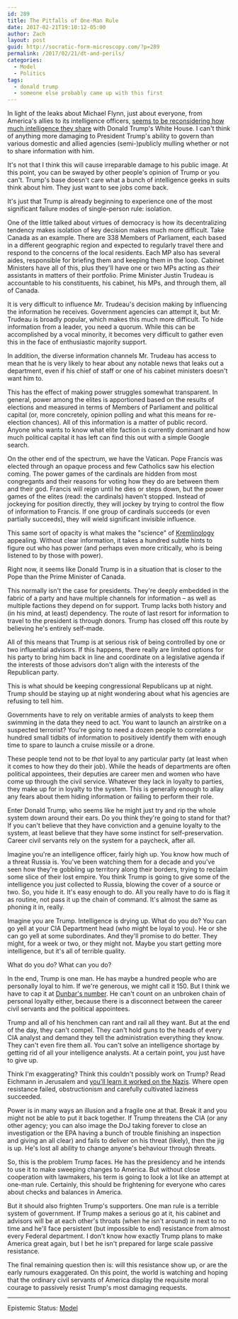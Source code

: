 ```yaml
---
id: 289
title: The Pitfalls of One-Man Rule
date: 2017-02-21T19:10:12-05:00
author: Zach
layout: post
guid: http://socratic-form-microscopy.com/?p=289
permalink: /2017/02/21/dt-and-perils/
categories:
  - Model
  - Politics
tags:
  - donald trump
  - someone else probably came up with this first
---
```


In light of the leaks about Michael Flynn, just about everyone, from America's allies to its intelligence officers, <a href="http://www.cbc.ca/news/world/white-house-leaks-russia-michael-flynn-intelligence-five-eyes-1.3985073">seems to be reconsidering how much intelligence they share</a> with Donald Trump's White House. I can't think of anything more damaging to President Trump's ability to govern than various domestic and allied agencies (semi-)publicly mulling whether or not to share information with him.

It's not that I think this will cause irreparable damage to his public image. At this point, you can be swayed by other people's opinion of Trump or you can't. Trump's base doesn't care what a bunch of intelligence geeks in suits think about him. They just want to see jobs come back.

It's just that Trump is already beginning to experience one of the most significant failure modes of single-person rule: isolation.

One of the little talked about virtues of democracy is how its decentralizing tendency makes isolation of key decision makes much more difficult. Take Canada as an example. There are 338 Members of Parliament, each based in a different geographic region and expected to regularly travel there and respond to the concerns of the local residents. Each MP also has several aides, responsible for briefing them and keeping them in the loop. Cabinet Ministers have all of this, plus they'll have one or two MPs acting as <em>their</em> assistants in matters of their portfolio. Prime Minister Justin Trudeau is accountable to his constituents, his cabinet, his MPs, and through them, all of Canada.

It is very difficult to influence Mr. Trudeau's decision making by influencing the information he receives. Government agencies can attempt it, but Mr. Trudeau is broadly popular, which makes this much more difficult. To hide information from a leader, you need a quorum. While this can be accomplished by a vocal minority, it becomes very difficult to gather even this in the face of enthusiastic majority support.

In addition, the diverse information channels Mr. Trudeau has access to mean that he is very likely to hear about any notable news that leaks out a department, even if his chief of staff or one of his cabinet ministers doesn't want him to.

This has the effect of making power struggles somewhat transparent. In general, power among the elites is apportioned based on the results of elections and measured in terms of Members of Parliament and political capital (or, more concretely, opinion polling and what this means for re-election chances). All of this information is a matter of public record. Anyone who wants to know what elite faction is currently dominant and how much political capital it has left can find this out with a simple Google search.

On the other end of the spectrum, we have the Vatican. Pope Francis was elected through an opaque process and few Catholics saw his election coming. The power games of the cardinals are hidden from most congregants and their reasons for voting how they do are between them and their god. Francis will reign until he dies or steps down, but the power games of the elites (read: the cardinals) haven't stopped. Instead of jockeying for position directly, they will jockey by trying to control the flow of information to Francis. If one group of cardinals succeeds (or even partially succeeds), they will wield significant invisible influence.

This same sort of opacity is what makes the "science" of <a href="http://www.the-american-interest.com/2016/08/18/why-we-need-kremlinology-again/">Kremlinology</a> appealing. Without clear information, it takes a hundred subtle hints to figure out who has power (and perhaps even more critically, who is being listened to by those with power).

Right now, it seems like Donald Trump is in a situation that is closer to the Pope than the Prime Minister of Canada.

This normally isn't the case for presidents. They're deeply embedded in the fabric of a party and have multiple channels for information – as well as multiple factions they depend on for support. Trump lacks both history and (in his mind, at least) dependency. The route of last resort for information to travel to the president is through donors. Trump has closed off this route by believing he's entirely self-made.

All of this means that Trump is at serious risk of being controlled by one or two influential advisors. If this happens, there really are limited options for his party to bring him back in line and coordinate on a legislative agenda if the interests of those advisors don't align with the interests of the Republican party.

This is what should be keeping congressional Republicans up at night. Trump should be staying up at night wondering about what his agencies are refusing to tell him.

Governments have to rely on veritable armies of analysts to keep them swimming in the data they need to act. You want to launch an airstrike on a suspected terrorist? You're going to need a dozen people to correlate a hundred small tidbits of information to positively identify them with enough time to spare to launch a cruise missile or a drone.

These people tend not to be <em>that</em> loyal to any particular party (at least when it comes to how they do their job). While the heads of departments are often political appointees, their deputies are career men and women who have come up through the civil service. Whatever they lack in loyalty to parties, they make up for in loyalty to the system. This is generally enough to allay any fears about them hiding information or failing to perform their role.

Enter Donald Trump, who seems like he might just try and rip the whole system down around their ears. Do you think they're going to stand for that? If you can't believe that they have conviction and a genuine loyalty to the system, at least believe that they have some instinct for self-preservation. Career civil servants rely on the system for a paycheck, after all.

Imagine you're an intelligence officer, fairly high up. You know how much of a threat Russia is. You've been watching them for a decade and you've seen how they're gobbling up territory along their borders, trying to reclaim some slice of their lost empire. You think Trump is going to give some of the intelligence you just collected to Russia, blowing the cover of a source or two. So, you hide it. It's easy enough to do. All you really have to do is flag it as routine, not pass it up the chain of command. It's almost the same as phoning it in, really.

Imagine you are Trump. Intelligence is drying up. What do you do? You can go yell at your CIA Department head (who might be loyal to you). He or she can go yell at some subordinates. And they'll promise to do better. They might, for a week or two, or they might not. Maybe you start getting more intelligence, but it's all of terrible quality.

What do you do? What can you do?

In the end, Trump is one man. He has maybe a hundred people who are personally loyal to him. If we're generous, we might call it 150. But I think we have to cap it at <a href="https://en.wikipedia.org/wiki/Dunbar's_number">Dunbar's number</a>. He can't count on an unbroken chain of personal loyalty either, because there is a disconnect between the career civil servants and the political appointees.

Trump and all of his henchmen can rant and rail all they want. But at the end of the day, they can't compel. They can't hold guns to the heads of every CIA analyst and demand they tell the administration everything they know. They can't even fire them all. You can't solve an intelligence shortage by getting rid of all your intelligence analysts. At a certain point, you just have to give up.

Think I'm exaggerating? Think this couldn't possibly work on Trump? Read Eichmann in Jerusalem and <a href="http://slatestarcodex.com/2017/01/30/book-review-eichmann-in-jerusalem/">you'll learn it worked on the Nazis</a>. Where open resistance failed, obstructionism and carefully cultivated laziness succeeded.

Power is in many ways an illusion and a fragile one at that. Break it and you might not be able to put it back together. If Trump threatens the CIA (or any other agency; you can also image the DoJ taking forever to close an investigation or the EPA having a bunch of trouble finishing an inspection and giving an all clear) and fails to deliver on his threat (likely), then the jig is up. He's lost all ability to change anyone's behaviour through threats.

So, this is the problem Trump faces. He has the presidency and he intends to use it to make sweeping changes to America. But without close cooperation with lawmakers, his term is going to look a lot like an attempt at one-man rule. Certainly, this should be frightening for everyone who cares about checks and balances in America.

But it should also frighten Trump's supporters. One man rule is a terrible system of government. If Trump makes a serious go at it, his cabinet and advisors will be at each other's throats (when he isn't around) in next to no time and he'll face persistent (but impossible to end) resistance from almost every Federal department. I don't know how exactly Trump plans to make America great again, but I bet he isn't prepared for large scale passive resistance.

The final remaining question then is: will this resistance show up, or are the early rumours exaggerated. On this point, the world is watching and hoping that the ordinary civil servants of America display the requisite moral courage to passively resist Trump's most damaging requests.

<hr class="post-end" />
<p class="epistemic-status">Epistemic Status: <a href="/about-me/">Model</a></p>
